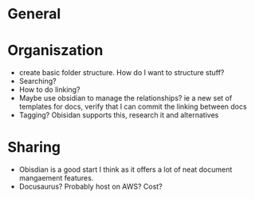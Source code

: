 # General

# Organiszation
* create basic folder structure.  How do I want to structure stuff?
* Searching?
* How to do linking?
* Maybe use obsidian to manage the relationships?  ie a new set of templates for docs, verify that I can commit the linking between docs
* Tagging?  Obisidan supports this, research it and alternatives

# Sharing
* Obisdian is a good start I think as it offers a lot of neat document  mangaement features.
* Docusaurus?  Probably host on AWS?  Cost?

